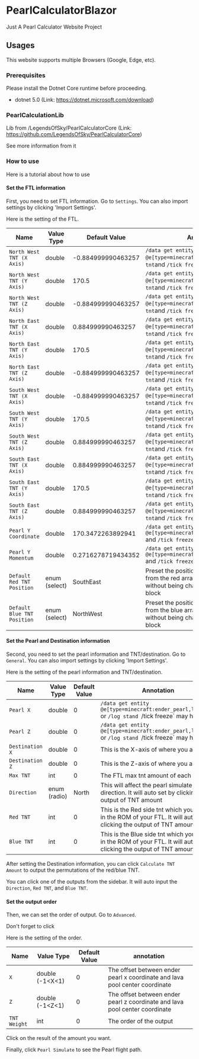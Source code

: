 # PearlCalculatorBlazor

Just A Pearl Calculator Website Project

## Usages

This website supports multiple Browsers (Google, Edge, etc).

### Prerequisites

Please install the Dotnet Core runtime before proceeding.

- dotnet 5.0 (Link: https://dotnet.microsoft.com/download)

### PearlCalculationLib

Lib from /LegendsOfSky/PearlCalculatorCore (Link: https://github.com/LegendsOfSky/PearlCalculatorCore)

See more information from it

### How to use

Here is a tutorial about how to use

#### Set the FTL information

First, you need to set FTL information. Go to `Settings`. You can also import settings by clicking 'Import Settings'.

Here is the setting of the FTL.

| Name                        | Value Type   | Default Value     | Annotation                                                                                                              |
| --------------------------- | ------------ | ----------------- | ----------------------------------------------------------------------------------------------------------------------- |
| `North West TNT (X Axis)`   | double       | -0.884999990463257| `/data get entity @e[type=minecraft:tnt,limit=1]` or `/log tnt`and `/tick freeze` may help you                          |
| `North West TNT (Y Axis)`   | double       | 170.5             | `/data get entity @e[type=minecraft:tnt,limit=1]` or `/log tnt`and `/tick freeze` may help you                          |
| `North West TNT (Z Axis)`   | double       | -0.884999990463257| `/data get entity @e[type=minecraft:tnt,limit=1]` or `/log tnt`and `/tick freeze` may help you                          |
| `North East TNT (X Axis)`   | double       | 0.884999990463257 | `/data get entity @e[type=minecraft:tnt,limit=1]` or `/log tnt`and `/tick freeze` may help you                          |
| `North East TNT (Y Axis)`   | double       | 170.5             | `/data get entity @e[type=minecraft:tnt,limit=1]` or `/log tnt`and `/tick freeze` may help you                          |
| `North East TNT (Z Axis)`   | double       | -0.884999990463257| `/data get entity @e[type=minecraft:tnt,limit=1]` or `/log tnt`and `/tick freeze` may help you                          |
| `South West TNT (X Axis)`   | double       | -0.884999990463257| `/data get entity @e[type=minecraft:tnt,limit=1]` or `/log tnt`and `/tick freeze` may help you                          |
| `South West TNT (Y Axis)`   | double       | 170.5             | `/data get entity @e[type=minecraft:tnt,limit=1]` or `/log tnt`and `/tick freeze` may help you                          |
| `South West TNT (Z Axis)`   | double       | 0.884999990463257 | `/data get entity @e[type=minecraft:tnt,limit=1]` or `/log tnt`and `/tick freeze` may help you                          |
| `South East TNT (X Axis)`   | double       | 0.884999990463257 | `/data get entity @e[type=minecraft:tnt,limit=1]` or `/log tnt`and `/tick freeze` may help you                          |
| `South East TNT (Y Axis)`   | double       | 170.5             | `/data get entity @e[type=minecraft:tnt,limit=1]` or `/log tnt`and `/tick freeze` may help you                          |
| `South East TNT (Z Axis)`   | double       | 0.884999990463257 | `/data get entity @e[type=minecraft:tnt,limit=1]` or `/log tnt`and `/tick freeze` may help you                          | 
| `Pearl Y Coordinate`        | double       | 170.3472263892941 | `/data get entity @e[type=minecraft:ender_pearl,limit=1]` and `/tick freeze` may help you                               | 
| `Pearl Y Momentum`          | double       | 0.2716278719434352| `/data get entity @e[type=minecraft:ender_pearl,limit=1]` and `/tick freeze` may help you                               | 
| `Default Red TNT Position`  | enum (select)| SouthEast         | Preset the position of the TNT duped from the red  array relative to the pearl without being changed by the slime block |
| `Default Blue TNT Position` | enum (select)| NorthWest         | Preset the position of the TNT duped from the blue array relative to the pearl without being changed by the slime block |

#### Set the Pearl and Destination information

Second, you need to set the pearl information and TNT/destination. Go to `General`. You can also import settings by clicking 'Import Settings'.

Here is the setting of the pearl information and TNT/destination.

| Name           | Value Type   | Default Value | Annotation                                                                                                              |
| -------------- | ------------ | ------------- | ----------------------------------------------------------------------------------------------------------------------- |
| `Pearl X`      | double       | 0             | `/data get entity @e[type=minecraft:ender_pearl,limit=1]` or `/log stand `/tick freeze` may help you                    |
| `Pearl Z`      | double       | 0             | `/data get entity @e[type=minecraft:ender_pearl,limit=1]` or `/log stand `/tick freeze` may help you                    |
| `Destination X`| double       | 0             | This is the X-axis of where you are going                                                                               |
| `Destination Z`| double       | 0             | This is the Z-axis of where you are going                                                                               |
| `Max TNT`      | int          | 0             | The FTL max tnt amount of each side                                                                                     |
| `Direction`    | enum (radio) | North         | This will affect the pearl simulate direction. It will auto set by clicking the output of TNT amount                    |
| `Red TNT`      | int          | 0             | This is the Red side tnt which you store in the ROM of your FTL. It will auto set by clicking the output of TNT amount  |
| `Blue TNT`     | int          | 0             | This is the Blue side tnt which you store in the ROM of your FTL. It will auto set by clicking the output of TNT amount |

After setting the Destination information, you can click `Calculate TNT Amount` to output the permutations of the red/blue TNT.

You can click one of the outputs from the sidebar. It will auto input the `Direction`, `Red TNT`, and `Blue TNT`.

#### Set the output order

Then, we can set the order of output. Go to `Advanced`.

Don't forget to click 

Here is the setting of the order.

| Name         | Value Type      | Default Value | annotation                                                                                                              |
| ------------ | --------------- | ------------- | --------------------------------------------------------------------------- |
| `X`          | double (-1<X<1) | 0             | The offset between ender pearl x coordinate and lava pool center coordinate |
| `Z`          | double (-1<Z<1) | 0             | The offset between ender pearl z coordinate and lava pool center coordinate |
| `TNT Weight` | int             | 0             | The order of the output                                                     |

Click on the result of the amount you want.

Finally, click `Pearl Simulate` to see the Pearl flight path.
